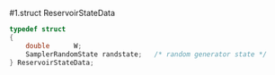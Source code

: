 #1.struct ReservoirStateData

```cpp
typedef struct
{
	double		W;
	SamplerRandomState randstate;	/* random generator state */
} ReservoirStateData;
```